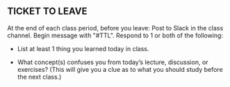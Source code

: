 ## TICKET TO LEAVE

At the end of each class period, before you leave:
Post to Slack in the class channel.
Begin message with "#TTL".
Respond to 1 or both of the following:

* List at least 1 thing you learned today in class.

* What concept(s) confuses you from today’s lecture, discussion, or exercises? (This will give you a clue as to what you should study before the next class.)
